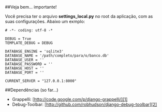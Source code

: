 ##Veja bem... importante!

Você precisa ter o arquivo **settings_local.py** no root da aplicação, com as suas configurações. Abaixo um exmplo:

    # -*- coding: utf-8 -*

    DEBUG = True
    TEMPLATE_DEBUG = DEBUG

    DATABASE_ENGINE = 'sqlite3'
    DATABASE_NAME = '/path/completo/para/o/banco.db'
    DATABASE_USER = ''
    DATABASE_PASSWORD = ''
    DATABASE_HOST = ''
    DATABASE_PORT = ''

    CURRENT_SERVER = "127.0.0.1:8000"
    

##Dependências (so far...)

 * Grappelli: [http://code.google.com/p/django-grappelli/][1]
 * Debug-Toolbar: [http://github.com/robhudson/django-debug-toolbar][2]
 
[1]: http://code.google.com/p/django-grappelli/
[2]: http://github.com/robhudson/django-debug-toolbar